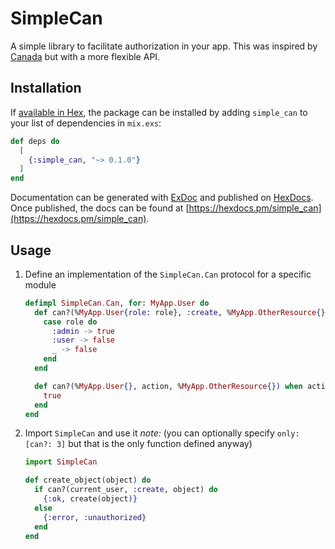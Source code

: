 # SimpleCan

A simple library to facilitate authorization in your app. This was inspired by [Canada](https://github.com/jarednorman/canada) but with a more flexible API.

## Installation

If [available in Hex](https://hex.pm/docs/publish), the package can be installed
by adding `simple_can` to your list of dependencies in `mix.exs`:

```elixir
def deps do
  [
    {:simple_can, "~> 0.1.0"}
  ]
end
```

Documentation can be generated with [ExDoc](https://github.com/elixir-lang/ex_doc)
and published on [HexDocs](https://hexdocs.pm). Once published, the docs can
be found at [https://hexdocs.pm/simple_can](https://hexdocs.pm/simple_can).

## Usage

1. Define an implementation of the `SimpleCan.Can` protocol for a specific module

    ```elixir
    defimpl SimpleCan.Can, for: MyApp.User do
      def can?(%MyApp.User{role: role}, :create, %MyApp.OtherResource{}) do
        case role do
          :admin -> true
          :user -> false
          _ -> false
        end
      end

      def can?(%MyApp.User{}, action, %MyApp.OtherResource{}) when action in [:read, :view] do
        true
      end
    end
    ```

1. Import `SimpleCan` and use it
    _note:_ (you can optionally specify `only: [can?: 3]` but that is the only function defined anyway)

    ```elixir
    import SimpleCan

    def create_object(object) do
      if can?(current_user, :create, object) do
        {:ok, create(object)}
      else
        {:error, :unauthorized}
      end
    end
    ```
